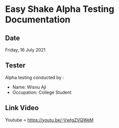 # Easy Shake Alpha Testing Documentation

## Date
Friday, 16 July 2021

## Tester
Alpha testing conducted by :

- Name: Wisnu Aji
- Occupation: College Student

## Link Video
Youtube = https://youtu.be/-VwtgZVQWeM
